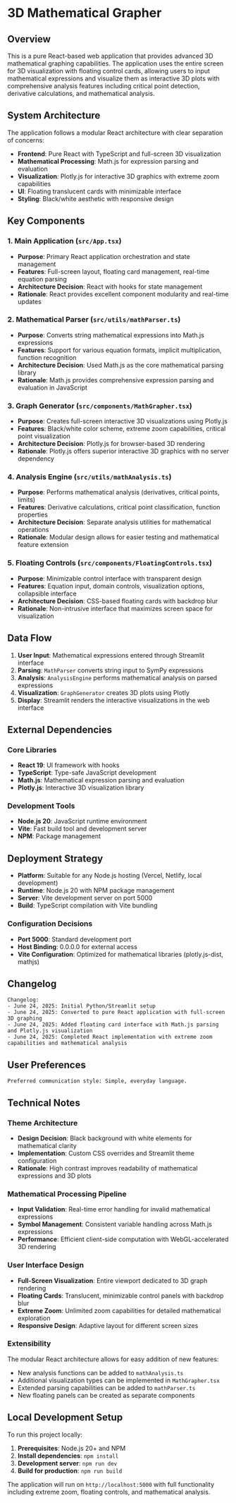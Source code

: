 # 3D Mathematical Grapher

## Overview

This is a pure React-based web application that provides advanced 3D mathematical graphing capabilities. The application uses the entire screen for 3D visualization with floating control cards, allowing users to input mathematical expressions and visualize them as interactive 3D plots with comprehensive analysis features including critical point detection, derivative calculations, and mathematical analysis.

## System Architecture

The application follows a modular React architecture with clear separation of concerns:

- **Frontend**: Pure React with TypeScript and full-screen 3D visualization
- **Mathematical Processing**: Math.js for expression parsing and evaluation
- **Visualization**: Plotly.js for interactive 3D graphics with extreme zoom capabilities
- **UI**: Floating translucent cards with minimizable interface
- **Styling**: Black/white aesthetic with responsive design

## Key Components

### 1. Main Application (`src/App.tsx`)
- **Purpose**: Primary React application orchestration and state management
- **Features**: Full-screen layout, floating card management, real-time equation parsing
- **Architecture Decision**: React with hooks for state management
- **Rationale**: React provides excellent component modularity and real-time updates

### 2. Mathematical Parser (`src/utils/mathParser.ts`)
- **Purpose**: Converts string mathematical expressions into Math.js expressions
- **Features**: Support for various equation formats, implicit multiplication, function recognition
- **Architecture Decision**: Used Math.js as the core mathematical parsing library
- **Rationale**: Math.js provides comprehensive expression parsing and evaluation in JavaScript

### 3. Graph Generator (`src/components/MathGrapher.tsx`)
- **Purpose**: Creates full-screen interactive 3D visualizations using Plotly.js
- **Features**: Black/white color scheme, extreme zoom capabilities, critical point visualization
- **Architecture Decision**: Plotly.js for browser-based 3D rendering
- **Rationale**: Plotly.js offers superior interactive 3D graphics with no server dependency

### 4. Analysis Engine (`src/utils/mathAnalysis.ts`)
- **Purpose**: Performs mathematical analysis (derivatives, critical points, limits)
- **Features**: Derivative calculations, critical point classification, function properties
- **Architecture Decision**: Separate analysis utilities for mathematical operations
- **Rationale**: Modular design allows for easier testing and mathematical feature extension

### 5. Floating Controls (`src/components/FloatingControls.tsx`)
- **Purpose**: Minimizable control interface with transparent design
- **Features**: Equation input, domain controls, visualization options, collapsible interface
- **Architecture Decision**: CSS-based floating cards with backdrop blur
- **Rationale**: Non-intrusive interface that maximizes screen space for visualization

## Data Flow

1. **User Input**: Mathematical expressions entered through Streamlit interface
2. **Parsing**: `MathParser` converts string input to SymPy expressions
3. **Analysis**: `AnalysisEngine` performs mathematical analysis on parsed expressions
4. **Visualization**: `GraphGenerator` creates 3D plots using Plotly
5. **Display**: Streamlit renders the interactive visualizations in the web interface

## External Dependencies

### Core Libraries
- **React 19**: UI framework with hooks
- **TypeScript**: Type-safe JavaScript development
- **Math.js**: Mathematical expression parsing and evaluation
- **Plotly.js**: Interactive 3D visualization library

### Development Tools
- **Node.js 20**: JavaScript runtime environment
- **Vite**: Fast build tool and development server
- **NPM**: Package management

## Deployment Strategy

- **Platform**: Suitable for any Node.js hosting (Vercel, Netlify, local development)
- **Runtime**: Node.js 20 with NPM package management
- **Server**: Vite development server on port 5000
- **Build**: TypeScript compilation with Vite bundling

### Configuration Decisions
- **Port 5000**: Standard development port
- **Host Binding**: 0.0.0.0 for external access
- **Vite Configuration**: Optimized for mathematical libraries (plotly.js-dist, mathjs)

## Changelog

```
Changelog:
- June 24, 2025: Initial Python/Streamlit setup
- June 24, 2025: Converted to pure React application with full-screen 3D graphing
- June 24, 2025: Added floating card interface with Math.js parsing and Plotly.js visualization
- June 24, 2025: Completed React implementation with extreme zoom capabilities and mathematical analysis
```

## User Preferences

```
Preferred communication style: Simple, everyday language.
```

## Technical Notes

### Theme Architecture
- **Design Decision**: Black background with white elements for mathematical clarity
- **Implementation**: Custom CSS overrides and Streamlit theme configuration
- **Rationale**: High contrast improves readability of mathematical expressions and 3D plots

### Mathematical Processing Pipeline
- **Input Validation**: Real-time error handling for invalid mathematical expressions
- **Symbol Management**: Consistent variable handling across Math.js expressions
- **Performance**: Efficient client-side computation with WebGL-accelerated 3D rendering

### User Interface Design
- **Full-Screen Visualization**: Entire viewport dedicated to 3D graph rendering
- **Floating Cards**: Translucent, minimizable control panels with backdrop blur
- **Extreme Zoom**: Unlimited zoom capabilities for detailed mathematical exploration
- **Responsive Design**: Adaptive layout for different screen sizes

### Extensibility
The modular React architecture allows for easy addition of new features:
- New analysis functions can be added to `mathAnalysis.ts`
- Additional visualization types can be implemented in `MathGrapher.tsx`
- Extended parsing capabilities can be added to `mathParser.ts`
- New floating panels can be created as separate components

## Local Development Setup

To run this project locally:

1. **Prerequisites**: Node.js 20+ and NPM
2. **Install dependencies**: `npm install`
3. **Development server**: `npm run dev`
4. **Build for production**: `npm run build`

The application will run on `http://localhost:5000` with full functionality including extreme zoom, floating controls, and mathematical analysis.